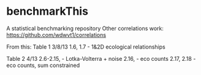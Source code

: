 # benchmarkThis
A statistical benchmarking repository
Other correlations work:
https://github.com/wdwvt1/correlations

From this:
Table 1 3/8/13
1.6, 1.7  - 1&2D ecological relationships

Table 2 4/13
2.6-2.15,  - Lotka-Volterra + noise 
2.16, - eco counts 
2.17, 2.18 - eco counts, sum constrained
